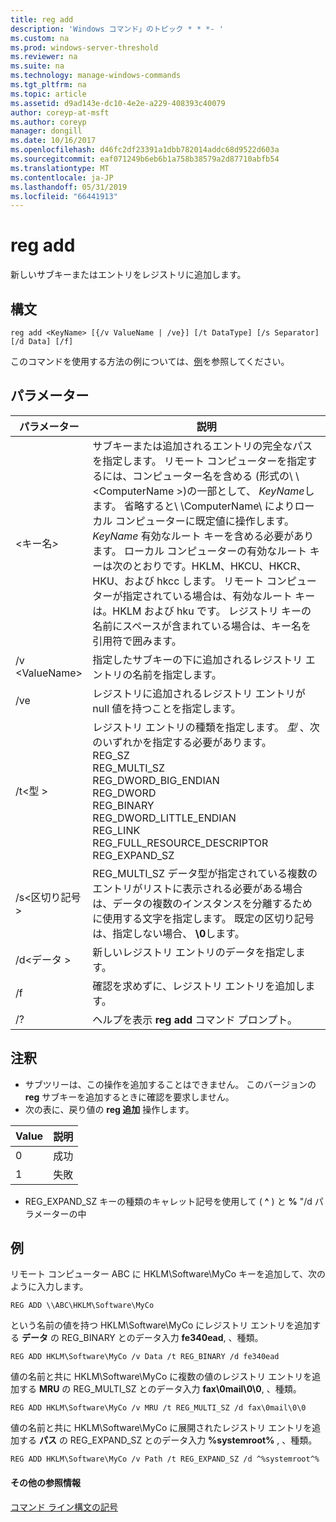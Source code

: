 ```yaml
---
title: reg add
description: 'Windows コマンド」のトピック * * *- '
ms.custom: na
ms.prod: windows-server-threshold
ms.reviewer: na
ms.suite: na
ms.technology: manage-windows-commands
ms.tgt_pltfrm: na
ms.topic: article
ms.assetid: d9ad143e-dc10-4e2e-a229-408393c40079
author: coreyp-at-msft
ms.author: coreyp
manager: dongill
ms.date: 10/16/2017
ms.openlocfilehash: d46fc2df23391a1dbb782014addc68d9522d603a
ms.sourcegitcommit: eaf071249b6eb6b1a758b38579a2d87710abfb54
ms.translationtype: MT
ms.contentlocale: ja-JP
ms.lasthandoff: 05/31/2019
ms.locfileid: "66441913"
---
```

# <a name="reg-add"></a>reg add


新しいサブキーまたはエントリをレジストリに追加します。

## <a name="syntax"></a>構文

```
reg add <KeyName> [{/v ValueName | /ve}] [/t DataType] [/s Separator] [/d Data] [/f]
```
このコマンドを使用する方法の例については、[例](#BKMK_examples)を参照してください。

## <a name="parameters"></a>パラメーター

|      パラメーター      |                                                                                                                                                                                                                                                                   説明                                                                                                                                                                                                                                                                   |
|---------------------|-------------------------------------------------------------------------------------------------------------------------------------------------------------------------------------------------------------------------------------------------------------------------------------------------------------------------------------------------------------------------------------------------------------------------------------------------------------------------------------------------------------------------------------------------|
| \<キー名<em>></em> | サブキーまたは追加されるエントリの完全なパスを指定します。 リモート コンピューターを指定するには、コンピューター名を含める (形式の\\ \\ \<ComputerName >\)の一部として、 *KeyName*します。 省略すると\\ \\ComputerName\ によりローカル コンピューターに既定値に操作します。 *KeyName* 有効なルート キーを含める必要があります。 ローカル コンピューターの有効なルート キーは次のとおりです。HKLM、HKCU、HKCR、HKU、および hkcc します。 リモート コンピューターが指定されている場合は、有効なルート キーは。HKLM および hku です。 レジストリ キーの名前にスペースが含まれている場合は、キー名を引用符で囲みます。 |
|   /v \<ValueName>   |                                                                                                                                                                                                                                指定したサブキーの下に追加されるレジストリ エントリの名前を指定します。                                                                                                                                                                                                                                 |
|         /ve         |                                                                                                                                                                                                                                レジストリに追加されるレジストリ エントリが null 値を持つことを指定します。                                                                                                                                                                                                                                |
|     /t\<型 >      |                                                                                                                                          レジストリ エントリの種類を指定します。 *型* 、次のいずれかを指定する必要があります。</br>REG_SZ</br>REG_MULTI_SZ</br>REG_DWORD_BIG_ENDIAN</br>REG_DWORD</br>REG_BINARY</br>REG_DWORD_LITTLE_ENDIAN</br>REG_LINK</br>REG_FULL_RESOURCE_DESCRIPTOR</br>REG_EXPAND_SZ                                                                                                                                          |
|   /s\<区切り記号 >   |                                                                                                                                                              REG_MULTI_SZ データ型が指定されている複数のエントリがリストに表示される必要がある場合は、データの複数のインスタンスを分離するために使用する文字を指定します。 既定の区切り記号は、指定しない場合、 **\0**します。                                                                                                                                                              |
|     /d\<データ >      |                                                                                                                                                                                                                                                 新しいレジストリ エントリのデータを指定します。                                                                                                                                                                                                                                                  |
|         /f          |                                                                                                                                                                                                                                           確認を求めずに、レジストリ エントリを追加します。                                                                                                                                                                                                                                           |
|         /?          |                                                                                                                                                                                                                                              ヘルプを表示 **reg add** コマンド プロンプト。                                                                                                                                                                                                                                               |

## <a name="remarks"></a>注釈

-   サブツリーは、この操作を追加することはできません。 このバージョンの **reg** サブキーを追加するときに確認を要求しません。
-   次の表に、戻り値の **reg 追加** 操作します。

| Value | 説明 |
|-------|-------------|
|   0   |   成功   |
|   1   |   失敗   |

-   REG_EXPAND_SZ キーの種類のキャレット記号を使用して ( **^** ) と **%** "/d パラメーターの中

## <a name="BKMK_examples"></a>例

リモート コンピューター ABC に HKLM\Software\MyCo キーを追加して、次のように入力します。
```
REG ADD \\ABC\HKLM\Software\MyCo
```
という名前の値を持つ HKLM\Software\MyCo にレジストリ エントリを追加する **データ** の REG_BINARY とのデータ入力 **fe340ead**, 、種類。
```
REG ADD HKLM\Software\MyCo /v Data /t REG_BINARY /d fe340ead
```
値の名前と共に HKLM\Software\MyCo に複数の値のレジストリ エントリを追加する **MRU** の REG_MULTI_SZ とのデータ入力 **fax\0mail\0\0**, 、種類。
```
REG ADD HKLM\Software\MyCo /v MRU /t REG_MULTI_SZ /d fax\0mail\0\0
```
値の名前と共に HKLM\Software\MyCo に展開されたレジストリ エントリを追加する **パス** の REG_EXPAND_SZ とのデータ入力 **%systemroot%** , 、種類。
```
REG ADD HKLM\Software\MyCo /v Path /t REG_EXPAND_SZ /d ^%systemroot^%
```

#### <a name="additional-references"></a>その他の参照情報

[コマンド ライン構文の記号](command-line-syntax-key.md)
